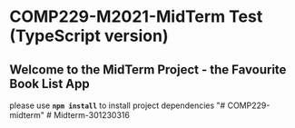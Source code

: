 # COMP229-M2021-MidTerm Test (TypeScript version)

## Welcome to the MidTerm Project - the Favourite Book List App

please use **`npm install`** to install project dependencies
"# COMP229-midterm" 
#   M i d t e r m - 3 0 1 2 3 0 3 1 6  
 